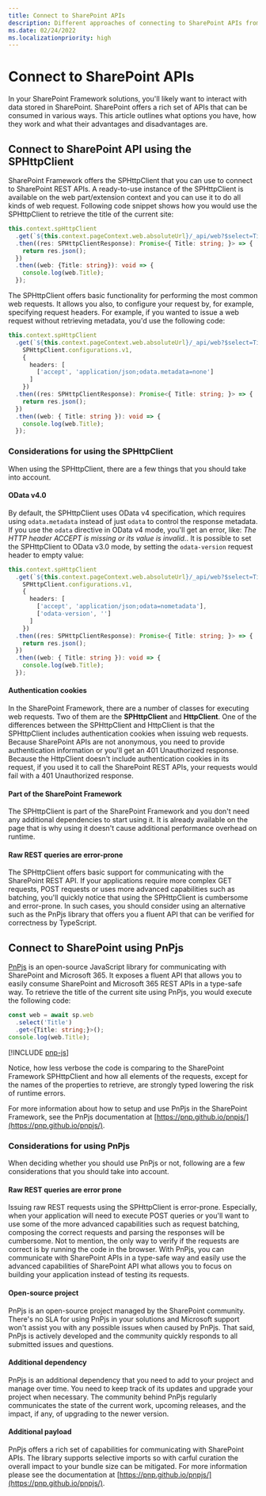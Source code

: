 ```yaml
---
title: Connect to SharePoint APIs
description: Different approaches of connecting to SharePoint APIs from your SharePoint Framework solutions
ms.date: 02/24/2022
ms.localizationpriority: high
---
```


# Connect to SharePoint APIs

In your SharePoint Framework solutions, you'll likely want to interact with data stored in SharePoint. SharePoint offers a rich set of APIs that can be consumed in various ways. This article outlines what options you have, how they work and what their advantages and disadvantages are.

## Connect to SharePoint API using the SPHttpClient

SharePoint Framework offers the SPHttpClient that you can use to connect to SharePoint REST APIs. A ready-to-use instance of the SPHttpClient is available on the web part/extension context and you can use it to do all kinds of web request. Following code snippet shows how you would use the SPHttpClient to retrieve the title of the current site:

```typescript
this.context.spHttpClient
  .get(`${this.context.pageContext.web.absoluteUrl}/_api/web?$select=Title`, SPHttpClient.configurations.v1)
  .then((res: SPHttpClientResponse): Promise<{ Title: string; }> => {
    return res.json();
  })
  .then((web: {Title: string}): void => {
    console.log(web.Title);
  });
```

The SPHttpClient offers basic functionality for performing the most common web requests. It allows you also, to configure your request by, for example,  specifying request headers. For example, if you wanted to issue a web request without retrieving metadata, you'd use the following code:

```typescript
this.context.spHttpClient
  .get(`${this.context.pageContext.web.absoluteUrl}/_api/web?$select=Title`,
    SPHttpClient.configurations.v1,
    {
      headers: [
        ['accept', 'application/json;odata.metadata=none']
      ]
    })
  .then((res: SPHttpClientResponse): Promise<{ Title: string; }> => {
    return res.json();
  })
  .then((web: { Title: string }): void => {
    console.log(web.Title);
  });
```

### Considerations for using the SPHttpClient

When using the SPHttpClient, there are a few things that you should take into account.

#### OData v4.0

By default, the SPHttpClient uses OData v4 specification, which requires using `odata.metadata` instead of just `odata` to control the response metadata. If you use the `odata` directive in OData v4 mode, you'll get an error, like: _The HTTP header ACCEPT is missing or its value is invalid._. It is  possible to set the SPHttpClient to OData v3.0 mode, by setting the `odata-version` request header to empty value:

```typescript
this.context.spHttpClient
  .get(`${this.context.pageContext.web.absoluteUrl}/_api/web?$select=Title`,
    SPHttpClient.configurations.v1,
    {
      headers: [
        ['accept', 'application/json;odata=nometadata'],
        ['odata-version', '']
      ]
    })
  .then((res: SPHttpClientResponse): Promise<{ Title: string; }> => {
    return res.json();
  })
  .then((web: { Title: string }): void => {
    console.log(web.Title);
  });
```

#### Authentication cookies

In the SharePoint Framework, there are a number of classes for executing web requests. Two of them are the **SPHttpClient** and **HttpClient**. One of the differences between the SPHttpClient and HttpClient is that the SPHttpClient includes authentication cookies when issuing web requests. Because SharePoint APIs are not anonymous, you need to provide authentication information or you'll get an 401 Unauthorized response. Because the HttpClient doesn't include authentication cookies in its request, if you used it to call the SharePoint REST APIs, your requests would fail with a 401 Unauthorized response.

#### Part of the SharePoint Framework

The SPHttpClient is part of the SharePoint Framework and you don't need any additional dependencies to start using it. It is already available on the page that is why using it doesn't cause additional performance overhead on runtime.

#### Raw REST queries are error-prone

The SPHttpClient offers basic support for communicating with the SharePoint REST API. If your applications require more complex GET requests, POST requests or uses more advanced capabilities such as batching, you'll quickly notice that using the SPHttpClient is cumbersome and error-prone. In such cases, you should consider using an alternative such as the PnPjs library that offers you a fluent API that can be verified for correctness by TypeScript.

## Connect to SharePoint using PnPjs

[PnPjs](https://pnp.github.io/pnpjs/) is an open-source JavaScript library for communicating with SharePoint and Microsoft 365. It exposes a fluent API that allows you to easily consume SharePoint and Microsoft 365 REST APIs in a type-safe way. To retrieve the title of the current site using PnPjs, you would execute the following code:

```typescript
const web = await sp.web
  .select('Title')
  .get<{Title: string;}>();
console.log(web.Title);
```

[!INCLUDE [pnp-js](../../includes/snippets/open-source/pnp-js.md)]

Notice, how less verbose the code is comparing to the SharePoint Framework SPHttpClient and how all elements of the requests, except for the names of the properties to retrieve, are strongly typed lowering the risk of runtime errors.

For more information about how to setup and use PnPjs in the SharePoint Framework, see the PnPjs documentation at [https://pnp.github.io/pnpjs/](https://pnp.github.io/pnpjs/).

### Considerations for using PnPjs

When deciding whether you should use PnPjs or not, following are a few considerations that you should take into account.

#### Raw REST queries are error prone

Issuing raw REST requests using the SPHttpClient is error-prone. Especially, when your application will need to execute POST queries or you'll want to use some of the more advanced capabilities such as request batching, composing the correct requests and parsing the responses will be cumbersome. Not to mention, the only way to verify if the requests are correct is by running the code in the browser. With PnPjs, you can communicate with SharePoint APIs in a type-safe way and easily use the advanced capabilities of SharePoint API what allows you to focus on building your application instead of testing its requests.

#### Open-source project

PnPjs is an open-source project managed by the SharePoint community. There's no SLA for using PnPjs in your solutions and Microsoft support won't assist you with any possible issues when caused by PnPjs. That said, PnPjs is actively developed and the community quickly responds to all submitted issues and questions.

#### Additional dependency

PnPjs is an additional dependency that you need to add to your project and manage over time. You need to keep track of its updates and upgrade your project when necessary. The community behind PnPjs regularly communicates the state of the current work, upcoming releases, and the impact, if any, of upgrading to the newer version.

#### Additional payload

PnPjs offers a rich set of capabilities for communicating with SharePoint APIs. The library supports selective imports so with carful curation the overall impact to your bundle size can be mitigated. For more information please see the documentation at [https://pnp.github.io/pnpjs/](https://pnp.github.io/pnpjs/).

